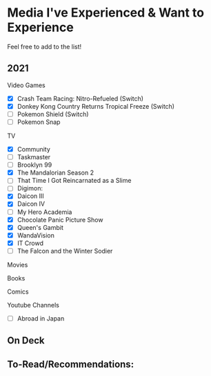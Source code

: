 # Media I've Experienced & Want to Experience

Feel free to add to the list!

## 2021

Video Games
- [X] Crash Team Racing: Nitro-Refueled (Switch)
- [X] Donkey Kong Country Returns Tropical Freeze (Switch)
- [ ] Pokemon Shield (Switch)
- [ ] Pokemon Snap

TV
- [X] Community
- [ ] Taskmaster
- [ ] Brooklyn 99
- [X] The Mandalorian Season 2
- [ ] That Time I Got Reincarnated as a Slime
- [ ] Digimon:
- [X] Daicon III
- [X] Daicon IV
- [ ] My Hero Academia
- [X] Chocolate Panic Picture Show
- [X] Queen's Gambit
- [X] WandaVision
- [X] IT Crowd
- [ ] The Falcon and the Winter Sodier

Movies

Books

Comics

Youtube Channels
- [ ] Abroad in Japan

## On Deck

## To-Read/Recommendations:
